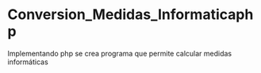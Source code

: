 # Conversion_Medidas_Informaticaphp
Implementando php se crea programa que permite calcular medidas informáticas
